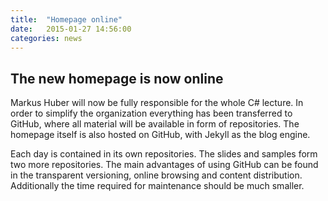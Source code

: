 ```yaml
---
title:  "Homepage online"
date:   2015-01-27 14:56:00
categories: news
---
```


## The new homepage is now online

Markus Huber will now be fully responsible for the whole C# lecture. In order to simplify the organization everything has been transferred to GitHub, where all material will be available in form of repositories. The homepage itself is also hosted on GitHub, with Jekyll as the blog engine.

Each day is contained in its own repositories. The slides and samples form two more repositories. The main advantages of using GitHub can be found in the transparent versioning, online browsing and content distribution. Additionally the time required for maintenance should be much smaller.